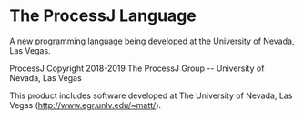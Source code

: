 # The ProcessJ Language

A new programming language being developed at the University of Nevada, Las Vegas.

ProcessJ
Copyright 2018-2019 The ProcessJ Group -- University of Nevada, Las Vegas

This product includes software developed at
The University of Nevada, Las Vegas (http://www.egr.unlv.edu/~matt/).
